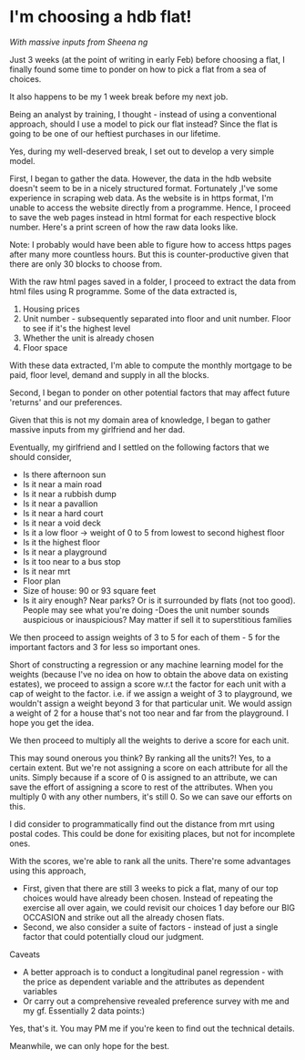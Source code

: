 # I'm choosing a hdb flat!
*With massive inputs from Sheena ng*

Just 3 weeks (at the point of writing in early Feb) before choosing a flat, I finally found some time to ponder on how to pick a flat from a sea of choices. 

It also happens to be my 1 week break before my next job.
 
Being an analyst by training, I thought - instead of using a conventional approach, should I use a model to pick our flat instead? Since the flat is going to be one of our heftiest purchases in our lifetime. 

Yes, during my well-deserved break, I set out to develop a very simple model.

First, I began to gather the data. However, the data in the hdb website doesn't seem to be in a nicely structured format. Fortunately ,I've some experience in scraping web data. As the website is in https format, I'm unable to access the website directly from a programme. Hence, I proceed to save the web pages instead in html format for each respective block number. Here's a print screen of how the raw data looks like.

Note: I probably would have been able to figure how to access https pages after many more countless hours. But this is counter-productive given that there are only 30 blocks to choose from.

With the raw html pages saved in a folder, I proceed to extract the data from html files using R programme. Some of the data extracted is,

1. Housing prices
2. Unit number - subsequently separated into floor and unit number. Floor to see if it's the highest level
3. Whether the unit is already chosen
4. Floor space

With these data extracted, I'm able to compute the monthly mortgage to be paid, floor level, demand and supply in all the blocks.

Second, I began to ponder on other potential factors that may affect future 'returns' and our preferences.

Given that this is not my domain area of knowledge, I began to gather massive inputs from my girlfriend and her dad. 

Eventually, my girlfriend and I settled on the following factors that we should consider,

- Is there afternoon sun
- Is it near a main road
- Is it near a rubbish dump
- Is it near a pavallion
- Is it near a hard court
- Is it near a void deck
- Is it a low floor -> weight of 0 to 5 from lowest to second highest floor
- Is it the highest floor
- Is it near a playground
- Is it too near to a bus stop
- Is it near mrt
- Floor plan
- Size of house: 90 or 93 square feet
- Is it airy enough? Near parks? Or is it surrounded by flats (not too good). People may see what you're doing
-Does the unit number sounds auspicious or inauspicious? May matter if sell it to superstitious families

We then proceed to assign weights of 3 to 5 for each of them - 5 for the important factors and 3 for less so important ones.

Short of constructing a regression or any machine learning model for the weights (because I've no idea on how to obtain the above data on existing estates), we proceed to assign a score w.r.t the factor for each unit with a cap of weight to the factor. i.e. if we assign a weight of 3 to playground, we wouldn't assign a weight beyond 3 for that particular unit. We would assign a weight of 2 for a house that's not too near and far from the playground. I hope you get the idea.
 
We then proceed to multiply all the weights to derive a score for each unit.

This may sound onerous you think? By ranking all the units?! Yes, to a certain extent. But we're not assigning a score on each attribute for all the units. Simply because if a score of 0 is assigned to an attribute, we can save the effort of assigning a score to rest of the attributes. When you multiply 0 with any other numbers, it's still 0. So we can save our efforts on this.

I did consider to programmatically  find out the distance from mrt using postal codes. This could be done for exisiting places, but not for incomplete ones.

With the scores, we're able to rank all the units. There're some advantages using this approach,
- First, given that there are still 3 weeks to pick a flat, many of our top choices would have already been chosen. Instead of repeating  the exercise all over again, we could revisit our choices 1 day before our BIG OCCASION and strike out all the already chosen flats.
- Second, we also consider a suite of factors - instead of just a single factor that could potentially cloud our judgment.

Caveats
- A better approach is to conduct a longitudinal panel regression - with the price as dependent variable and the attributes as dependent variables
- Or carry out a comprehensive revealed preference survey with me and my gf. Essentially 2 data points:)

Yes, that's it. You may PM me if you're keen to find out the technical details.

Meanwhile, we can only hope for the best.


